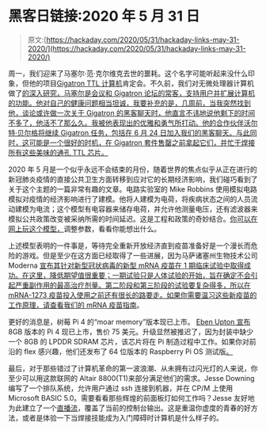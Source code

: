 # 黑客日链接:2020 年 5 月 31 日

> 原文:[https://hackaday.com/2020/05/31/hackaday-links-may-31-2020/](https://hackaday.com/2020/05/31/hackaday-links-may-31-2020/)

周一，我们迎来了马塞尔·范·克尔维克去世的噩耗。这个名字可能听起来没什么印象，但他的项目[Gigatron TTL 计算机](https://gigatron.io/)肯定会。不久前，我们对无微处理器计算机做了[的深入研究，马塞尔是会议和 Gigatron 论坛的常客，支持用户并扩展计算机的功能。他对自己的健康问题相当坦诚，我要补充的是，几周前，当我突然找到他，谈论或许做一次关于 Gigatron 的黑客聊天时，他直言不讳地说他剩下的时间不多了，他活不了那么久。我被他表现出的优雅和勇气所打动。他的合作伙伴沃尔特·贝尔格将继续 Gigatron 任务，包括在 6 月 24 日加入我们的黑客聊天。与此同时，这可能是一个很好的时机，在 Gigatron 套件售罄之前拿起它们，并忙于焊接所有这些美味的通孔 TTL 芯片。](https://hackaday.com/2019/03/25/how-the-gigatron-ttl-microcomputer-works/)

2020 年 5 月是一个似乎永远不会结束的月份，随着世界的焦点似乎从正在进行的新冠肺炎疫情的直接公共卫生方面转移到应对它的长期经济影响，我们碰巧看到了关于这个主题的一篇非常有趣的文章。电路实验室的 Mike Robbins 使用模拟电路模拟对疫情的经济影响进行了建模。他将人建模为电荷，将疾病状态之间的人员流动建模为电流；这个模型有电容器来储存电荷，并允许他测量电压，还有滤波器来模拟公共政策改变被采纳所需的时间延迟。这是工程和政策的奇妙结合。[你可以在网上玩这个模型，](https://www.circuitlab.com/editor/zubfhu8p3q3v/)调整参数，看看你能想出什么。

上述模型表明的一件事是，等待完全重新开放经济直到疫苗准备好是一个漫长而危险的游戏。但是至少在这方面已经取得了一些进展，因为马萨诸塞州生物技术公司 Moderna [宣布其针对新型冠状病毒的新型 mRNA 疫苗在 1 期临床试验中取得成功。在这里，降低期望值很重要；一期试验只是人体试验的开始，旨在确定不会引起严重副作用的最高治疗剂量。第二阶段和第三阶段的试验要复杂得多，所以在 mRNA-1273 疫苗投入使用之前还有很长的路要走。如果你需要温习这些新疫苗的工作原理，请查看](https://investors.modernatx.com/news-releases/news-release-details/moderna-announces-positive-interim-phase-1-data-its-mrna-vaccine)[我们的 mRNA 疫苗指南](https://hackaday.com/2020/05/04/the-vaccine-factory-inside-you-rna-vaccine-basics/)。

更好的消息是，树莓 Pi 4 的“moar memory”版本现已上市。 [Eben Upton 宣布](https://www.raspberrypi.org/blog/8gb-raspberry-pi-4-on-sale-now-at-75/)8GB 版本的 Pi 4 现已上市，售价 75 美元。升级显然被推迟了，因为封装中缺少一个 8GB 的 LPDDR SDRAM 芯片，该芯片将在 Pi 制造过程中工作。如果你对前沿的 flex 感兴趣，他们还发布了 64 位版本的 Raspberry Pi OS 测试版[。](https://www.raspberrypi.org/forums/viewtopic.php?f=117&t=275370)

最后，对于那些错过了计算机革命的第一波浪潮、从未拥有过闪光灯的人来说，你至少可以用这款联网的 Altair 8800(T1)来部分满足他们的需求。Jesse Downing 编写了一个排队系统，允许用户通过 ssh 连接到机器，并在 CP/M 上使用 Microsoft BASIC 5.0。需要看看那些辉煌的前面板灯如何工作吗？Jesse 友好地为此建立了一个[直播流](https://www.youtube.com/watch?v=EzJG-J9F2LY)，覆盖了当前的控制台输出。这是重温你虚度的青春的好方法，或者是体验一下当焊接技能成为入门障碍时计算机是什么样子的。